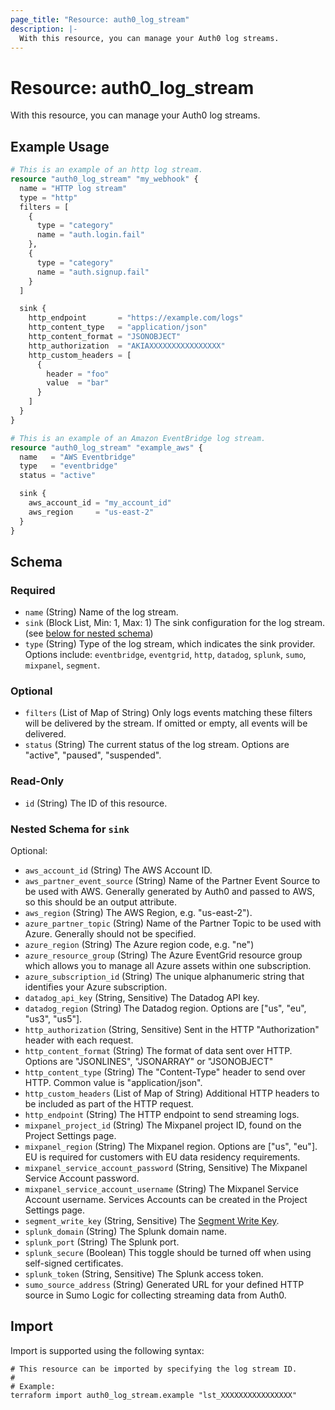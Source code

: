 ```yaml
---
page_title: "Resource: auth0_log_stream"
description: |-
  With this resource, you can manage your Auth0 log streams.
---
```


# Resource: auth0_log_stream

With this resource, you can manage your Auth0 log streams.

## Example Usage

```terraform
# This is an example of an http log stream.
resource "auth0_log_stream" "my_webhook" {
  name = "HTTP log stream"
  type = "http"
  filters = [
    {
      type = "category"
      name = "auth.login.fail"
    },
    {
      type = "category"
      name = "auth.signup.fail"
    }
  ]

  sink {
    http_endpoint       = "https://example.com/logs"
    http_content_type   = "application/json"
    http_content_format = "JSONOBJECT"
    http_authorization  = "AKIAXXXXXXXXXXXXXXXX"
    http_custom_headers = [
      {
        header = "foo"
        value  = "bar"
      }
    ]
  }
}

# This is an example of an Amazon EventBridge log stream.
resource "auth0_log_stream" "example_aws" {
  name   = "AWS Eventbridge"
  type   = "eventbridge"
  status = "active"

  sink {
    aws_account_id = "my_account_id"
    aws_region     = "us-east-2"
  }
}
```

<!-- schema generated by tfplugindocs -->
## Schema

### Required

- `name` (String) Name of the log stream.
- `sink` (Block List, Min: 1, Max: 1) The sink configuration for the log stream. (see [below for nested schema](#nestedblock--sink))
- `type` (String) Type of the log stream, which indicates the sink provider. Options include: `eventbridge`, `eventgrid`, `http`, `datadog`, `splunk`, `sumo`, `mixpanel`, `segment`.

### Optional

- `filters` (List of Map of String) Only logs events matching these filters will be delivered by the stream. If omitted or empty, all events will be delivered.
- `status` (String) The current status of the log stream. Options are "active", "paused", "suspended".

### Read-Only

- `id` (String) The ID of this resource.

<a id="nestedblock--sink"></a>
### Nested Schema for `sink`

Optional:

- `aws_account_id` (String) The AWS Account ID.
- `aws_partner_event_source` (String) Name of the Partner Event Source to be used with AWS. Generally generated by Auth0 and passed to AWS, so this should be an output attribute.
- `aws_region` (String) The AWS Region, e.g. "us-east-2").
- `azure_partner_topic` (String) Name of the Partner Topic to be used with Azure. Generally should not be specified.
- `azure_region` (String) The Azure region code, e.g. "ne")
- `azure_resource_group` (String) The Azure EventGrid resource group which allows you to manage all Azure assets within one subscription.
- `azure_subscription_id` (String) The unique alphanumeric string that identifies your Azure subscription.
- `datadog_api_key` (String, Sensitive) The Datadog API key.
- `datadog_region` (String) The Datadog region. Options are ["us", "eu", "us3", "us5"].
- `http_authorization` (String, Sensitive) Sent in the HTTP "Authorization" header with each request.
- `http_content_format` (String) The format of data sent over HTTP. Options are "JSONLINES", "JSONARRAY" or "JSONOBJECT"
- `http_content_type` (String) The "Content-Type" header to send over HTTP. Common value is "application/json".
- `http_custom_headers` (List of Map of String) Additional HTTP headers to be included as part of the HTTP request.
- `http_endpoint` (String) The HTTP endpoint to send streaming logs.
- `mixpanel_project_id` (String) The Mixpanel project ID, found on the Project Settings page.
- `mixpanel_region` (String) The Mixpanel region. Options are ["us", "eu"]. EU is required for customers with EU data residency requirements.
- `mixpanel_service_account_password` (String, Sensitive) The Mixpanel Service Account password.
- `mixpanel_service_account_username` (String) The Mixpanel Service Account username. Services Accounts can be created in the Project Settings page.
- `segment_write_key` (String, Sensitive) The [Segment Write Key](https://segment.com/docs/connections/find-writekey/).
- `splunk_domain` (String) The Splunk domain name.
- `splunk_port` (String) The Splunk port.
- `splunk_secure` (Boolean) This toggle should be turned off when using self-signed certificates.
- `splunk_token` (String, Sensitive) The Splunk access token.
- `sumo_source_address` (String) Generated URL for your defined HTTP source in Sumo Logic for collecting streaming data from Auth0.

## Import

Import is supported using the following syntax:

```shell
# This resource can be imported by specifying the log stream ID.
#
# Example:
terraform import auth0_log_stream.example "lst_XXXXXXXXXXXXXXXX"
```
